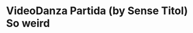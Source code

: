<!--
id: 14869965628
link: http://tumblr.atmos.org/post/14869965628/videodanza-partida-by-sense-titol-so-weird
slug: videodanza-partida-by-sense-titol-so-weird
date: Tue Dec 27 2011 10:06:49 GMT-0800 (PST)
publish: 2011-12-027
tags: 
title: VideoDanza Partida (by Sense Titol) So weird
-->


VideoDanza Partida (by Sense Titol) So weird
============================================



